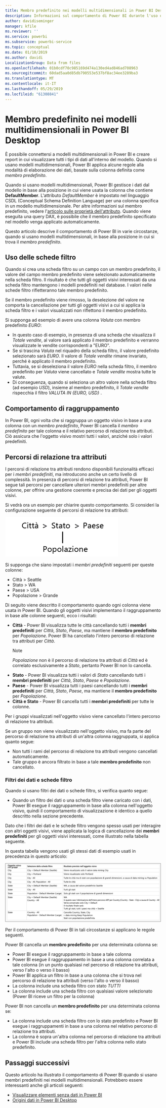 ```yaml
---
title: Membro predefinito nei modelli multidimensionali in Power BI Desktop
description: Informazioni sul comportamento di Power BI durante l'uso dei membri predefiniti nei modelli multidimensionali
author: davidiseminger
manager: kfile
ms.reviewer: ''
ms.service: powerbi
ms.subservice: powerbi-service
ms.topic: conceptual
ms.date: 01/10/2019
ms.author: davidi
LocalizationGroup: Data from files
ms.openlocfilehash: 01b0cdf70c985169d474a130ed4ad846ad708963
ms.sourcegitcommit: 60dad5aa0d85db790553e537bf8ac34ee3289ba3
ms.translationtype: MT
ms.contentlocale: it-IT
ms.lasthandoff: 05/29/2019
ms.locfileid: "61308841"
---
```

# <a name="default-member-in-multidimensional-models-in-power-bi"></a>Membro predefinito nei modelli multidimensionali in Power BI Desktop

È possibile connettersi a modelli multidimensionali in Power BI e creare report in cui visualizzare tutti i tipi di dati all'interno del modello. Quando si usano modelli multidimensionali, Power BI applica alcune regole alla modalità di elaborazione dei dati, basate sulla colonna definita come *membro predefinito*. 

Quando si usano modelli multidimensionali, Power BI gestisce i dati dal modello in base alla posizione in cui viene usata la colonna che contiene **DefaultMember**. L'attributo *DefaultMember* è impostato nel linguaggio CSDL (Conceptual Schema Definition Language) per una colonna specifica in un modello multidimensionale. Per altre informazioni sul membro predefinito, vedere l'[articolo sulle proprietà dell'attributo](https://docs.microsoft.com/sql/analysis-services/multidimensional-models/attribute-properties-define-a-default-member?view=sql-server-2017). Quando viene eseguita una query DAX, è possibile che il membro predefinito specificato nel modello venga applicato automaticamente.

Questo articolo descrive il comportamento di Power BI in varie circostanze, quando si usano modelli multidimensionali, in base alla posizione in cui si trova il *membro predefinito*. 

## <a name="working-with-filter-cards"></a>Uso delle schede filtro

Quando si crea una scheda filtro su un campo con un membro predefinito, il valore del campo membro predefinito viene selezionato automaticamente nella scheda filtro. Il risultato è che tutti gli oggetti visivi interessati da una scheda filtro mantengono i modelli predefiniti nel database. I valori nelle schede filtro rifletteranno tale membro predefinito.

Se il membro predefinito viene rimosso, la deselezione del valore ne comporta la cancellazione per tutti gli oggetti visivi a cui si applica la scheda filtro e i valori visualizzati non riflettono il membro predefinito.

Si supponga ad esempio di avere una colonna *Valuta* con membro predefinito *EURO*:

* In questo caso di esempio, in presenza di una scheda che visualizza il *Totale vendite*, al valore sarà applicato il membro predefinito e verranno visualizzate le vendite corrispondenti a "EURO".
* Se si trascina *Valuta* nel riquadro della scheda filtro, il valore predefinito selezionato sarà *EURO*. Il valore di *Totale vendite* rimane invariato, perché è applicato il membro predefinito.
* Tuttavia, se si deseleziona il valore *EURO* nella scheda filtro, il membro predefinito per *Valuta* viene cancellato e *Totale vendite* mostra tutte le valute.
* Di conseguenza, quando si seleziona un altro valore nella scheda filtro (ad esempio *USD*), insieme al membro predefinito, il *Totale vendite* rispecchia il filtro *VALUTA IN {EURO, USD}* .

## <a name="grouping-behavior"></a>Comportamento di raggruppamento

In Power BI, ogni volta che si raggruppa un oggetto visivo in base a una colonna con un *membro predefinito*, Power BI cancella il *membro predefinito* per tale colonna e il relativo percorso di relazione tra attributi. Ciò assicura che l'oggetto visivo mostri tutti i valori, anziché solo i valori predefiniti.

## <a name="attribute-relationship-paths-arps"></a>Percorsi di relazione tra attributi

I percorsi di relazione tra attributi rendono disponibili funzionalità efficaci per i *membri predefiniti*, ma introducono anche un certo livello di complessità. In presenza di percorsi di relazione tra attributi, Power BI segue tali percorsi per cancellare ulteriori membri predefiniti per altre colonne, per offrire una gestione coerente e precisa dei dati per gli oggetti visivi.

Si vedrà ora un esempio per chiarire questo comportamento. Si consideri la configurazione seguente di percorsi di relazione tra attributi:

![Percorsi di relazione tra attributi in un modello multidimensionale](media/desktop-default-member-multidimensional-models/default-members_01.png)

Si supponga che siano impostati i *membri predefiniti* seguenti per queste colonne:

* Città > Seattle
* Stato > WA
* Paese > USA
* Popolazione > Grande

Di seguito viene descritto il comportamento quando ogni colonna viene usata in Power BI. Quando gli oggetti visivi implementano il raggruppamento in base alle colonne seguenti, ecco i risultati:

* **Città** - Power BI visualizza tutte le città cancellando tutti i **membri predefiniti** per *Città*, *Stato*, *Paese*, ma mantiene il **membro predefinito** per *Popolazione*. Power BI ha cancellato l'intero percorso di relazione tra attributi per *Città*.
    > [!NOTE]
    > *Popolazione* non è il percorso di relazione tra attributi di *Città* ed è correlato esclusivamente a *Stato*, pertanto Power BI non lo cancella.
* **Stato** - Power BI visualizza tutti i valori di *Stato* cancellando tutti i **membri predefiniti** per *Città*, *Stato*, *Paese* e *Popolazione*.
* **Paese** - Power BI visualizza tutti i paesi cancellando tutti i **membri predefiniti** per *Città*, *Stato*, *Paese*, ma mantiene il **membro predefinito** per *Popolazione*.
* **Città e Stato** - Power BI cancella tutti i **membri predefiniti** per tutte le colonne.

Per i gruppi visualizzati nell'oggetto visivo viene cancellato l'intero percorso di relazione tra attributi. 

Se un gruppo non viene visualizzato nell'oggetto visivo, ma fa parte del percorso di relazione tra attributi di un'altra colonna raggruppata, si applica quanto segue:

* Non tutti i rami del percorso di relazione tra attributi vengono cancellati automaticamente.
* Tale gruppo è ancora filtrato in base a tale **membro predefinito** non cancellato.

### <a name="slicers-and-filter-cards"></a>Filtri dei dati e schede filtro

Quando si usano filtri dei dati o schede filtro, si verifica quanto segue:

* Quando un filtro dei dati o una scheda filtro viene caricato con i dati, Power BI esegue il raggruppamento in base alla colonna nell'oggetto visivo, quindi il comportamento di visualizzazione è identico a quello descritto nella sezione precedente.

Dato che i filtri dei dati e le schede filtro vengono spesso usati per interagire con altri oggetti visivi, viene applicata la logica di cancellazione dei **membri predefiniti** per gli oggetti visivi interessati, come illustrato nella tabella seguente. 

In questa tabella vengono usati gli stessi dati di esempio usati in precedenza in questo articolo:

![Comportamento di cancellazione dei membri predefiniti di Power BI con i filtri dei dati e le schede filtro](media/desktop-default-member-multidimensional-models/default-members_02.png)

Per il comportamento di Power BI in tali circostanze si applicano le regole seguenti.

Power BI cancella un **membro predefinito** per una determinata colonna se:

* Power BI esegue il raggruppamento in base a tale colonna
* Power BI esegue il raggruppamento in base a una colonna correlata a tale colonna (in un punto qualsiasi nel percorso di relazione tra attributi, verso l'alto o verso il basso)
* Power BI applica un filtro in base a una colonna che si trova nel percorso di relazione tra attributi (verso l'alto o verso il basso)
* La colonna include una scheda filtro con stato *TUTTI*
* La colonna include una scheda filtro con qualsiasi valore selezionato (Power BI riceve un filtro per la colonna)

Power BI non cancella un **membro predefinito** per una determinata colonna se:

* La colonna include una scheda filtro con lo stato predefinito e Power BI esegue i raggruppamenti in base a una colonna nel relativo percorso di relazione tra attributi.
* La colonna è sopra un'altra colonna nel percorso di relazione tra attributi e Power BI include una scheda filtro per l'altra colonna nello stato predefinito.


## <a name="next-steps"></a>Passaggi successivi

Questo articolo ha illustrato il comportamento di Power BI quando si usano membri predefiniti nei modelli multidimensionali. Potrebbero essere interessanti anche gli articoli seguenti: 

* [Visualizzare elementi senza dati in Power BI](desktop-show-items-no-data.md)
* [Origini dati in Power BI Desktop](desktop-data-sources.md)
